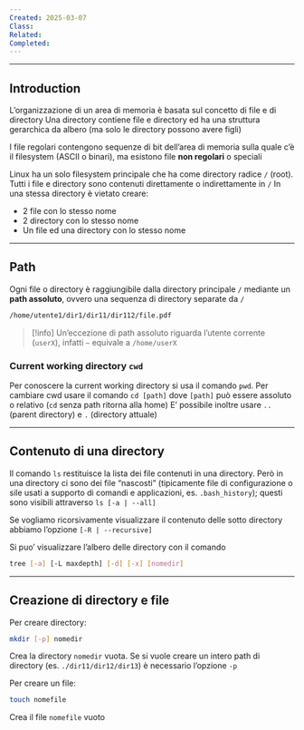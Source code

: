 ```yaml
---
Created: 2025-03-07
Class: 
Related: 
Completed:
---
```

---
## Introduction
L’organizzazione di un area di memoria è basata sul concetto di file e di directory
Una directory contiene file e directory ed ha una struttura gerarchica da albero (ma solo le directory possono avere figli)

I file regolari contengono sequenze di bit dell’area di memoria sulla quale c’è il filesystem (ASCII o binari), ma esistono file **non regolari** o speciali

Linux ha un solo filesystem principale che ha come directory radice `/` (root). Tutti i file e directory sono contenuti direttamente o indirettamente in `/`
In una stessa directory è vietato creare:
- 2 file con lo stesso nome
- 2 directory con lo stesso nome
- Un file ed una directory con lo stesso nome

---
## Path
Ogni file o directory è raggiungibile dalla directory principale `/` mediante un **path assoluto**, ovvero una sequenza di directory separate da `/`

```bash
/home/utente1/dir1/dir11/dir112/file.pdf
```

>[!info]
>Un’eccezione di path assoluto riguarda l’utente corrente (`userX`), infatti `~` equivale a `/home/userX`

### Current working directory `cwd`
Per conoscere la current working directory si usa il comando `pwd`. Per cambiare cwd usare il comando `cd [path]` dove `[path]` può essere assoluto o relativo (`cd` senza path ritorna alla home)
E’ possibile inoltre usare `..` (parent directory) e `.` (directory attuale)

---
## Contenuto di una directory
Il comando `ls` restituisce la lista dei file contenuti in una directory. Però in una directory ci sono dei file “nascosti” (tipicamente file di configurazione o sile usati a supporto di comandi e applicazioni, es. `.bash_history`); questi sono visibili attraverso `ls [-a | --all]`

Se vogliamo ricorsivamente visualizzare il contenuto delle sotto directory abbiamo l’opzione `[-R | --recursive]`

Si puo’ visualizzare l’albero delle directory con il comando
```bash
tree [-a] [-L maxdepth] [-d] [-x] [nomedir]
```

---
## Creazione di directory e file
Per creare directory:
```bash
mkdir [-p] nomedir
```
Crea la directory `nomedir` vuota. Se si vuole creare un intero path di directory (es. `./dir11/dir12/dir13`) è necessario l’opzione `-p`

Per creare un file:
```bash
touch nomefile
```
Crea il file `nomefile` vuoto